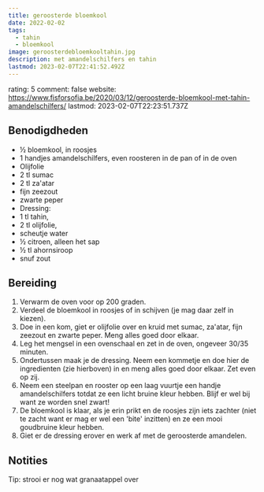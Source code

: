 ```yaml
---
title: geroosterde bloemkool
date: 2022-02-02
tags:
  - tahin
  - bloemkool
image: geroosterdebloemkooltahin.jpg
description: met amandelschilfers en tahin
lastmod: 2023-02-07T22:41:52.492Z
---
```

rating: 5
comment: false
website: https://www.fisforsofia.be/2020/03/12/geroosterde-bloemkool-met-tahin-amandelschilfers/
lastmod: 2023-02-07T22:23:51.737Z
## Benodigdheden

-   ½  bloemkool, in roosjes 
-   1  handjes amandelschilfers, even roosteren in de pan of in de oven 
-   Olijfolie 
-   2  tl sumac 
-   2  tl za'atar 
-   fijn zeezout 
-   zwarte peper 
-   Dressing:
-   1  tl tahin, 
-   2  tl olijfolie, 
-   scheutje water 
-   ½  citroen, alleen het sap 
-   ½  tl ahornsiroop 
-   snuf zout 

## Bereiding

1.  Verwarm de oven voor op 200 graden. 
2.  Verdeel de bloemkool in roosjes of in schijven (je mag daar zelf in kiezen). 
3.  Doe in een kom, giet er olijfolie over en kruid met sumac, za'atar, fijn zeezout en zwarte peper. Meng alles goed door elkaar. 
4.  Leg het mengsel in een ovenschaal en zet in de oven, ongeveer 30/35 minuten. 
5.  Ondertussen maak je de dressing. Neem een kommetje en doe hier de ingredienten (zie hierboven) in en meng alles goed door elkaar. Zet even op zij. 
6.  Neem een steelpan en rooster op een laag vuurtje een handje amandelschilfers totdat ze een licht bruine kleur hebben. Blijf er wel bij want ze worden snel zwart! 
7.  De bloemkool is klaar, als je erin prikt en de roosjes zijn iets zachter (niet te zacht want er mag er wel een 'bite' inzitten) en ze een mooi goudbruine kleur hebben. 
8.  Giet er de dressing erover en werk af met de geroosterde amandelen. 

## Notities

Tip: strooi er nog wat granaatappel over